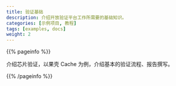 ```yaml
---
title: 验证基础
description: 介绍开放验证平台工作所需要的基础知识。
categories: [示例项目, 教程]
tags: [examples, docs]
weight: 2
---
```


{{% pageinfo %}}

介绍芯片验证，以果壳 Cache 为例，介绍基本的验证流程、报告撰写。

{{% /pageinfo %}}


